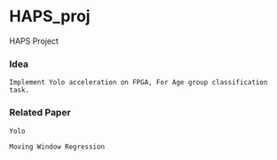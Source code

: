 # HAPS_proj
HAPS Project


### Idea

    Implement Yolo acceleration on FPGA, For Age group classification task.
    
### Related Paper

    Yolo
    
    Moving Window Regression
